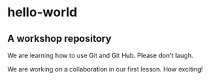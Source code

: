 # hello-world

## A workshop repository

We are learning how to use Git and Git Hub. Please don't laugh.

We are working on a collaboration in our first lesson. How exciting!
